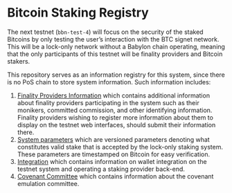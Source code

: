 # Bitcoin Staking Registry

The next testnet (`bbn-test-4`) will focus on the security of the
staked Bitcoins by only testing the user’s interaction with the
BTC signet network.
This will be a lock-only network without a Babylon chain operating,
meaning that the only participants of this testnet will be finality providers
and Bitcoin stakers.

This repository serves as an information registry for this system,
since there is no PoS chain to store system information.
Such information includes:
1. [Finality Providers Information](./finality-providers)
   which contains additional information about
   finality providers participating in the system such as their monikers,
   committed commission, and other identifying information.
   Finality providers wishing to register more information about them to
   display on the testnet web interfaces, should submit their information
   there.
2. [System parameters](./parameters)
   which are versioned parameters denoting what constitutes
   valid stake that is accepted by the lock-only staking system.
   These parameters are timestamped on Bitcoin for easy verification.
3. [Integration](./integration)
   which contains information on wallet integration on the testnet system and
   operating a staking provider back-end.
4. [Covenant Committee](./covenant-committee)
   which contains information about the covenant emulation committee.
